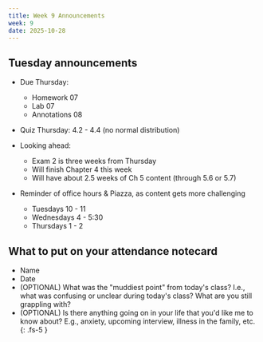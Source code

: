 ```yaml
---
title: Week 9 Announcements
week: 9
date: 2025-10-28
---
```


## Tuesday announcements

+ Due Thursday:
  + Homework 07
  + Lab 07
  + Annotations 08
  
+ Quiz Thursday: 4.2 - 4.4 (no normal distribution)

+ Looking ahead:
  + Exam 2 is three weeks from Thursday
  + Will finish Chapter 4 this week
  + Will have about 2.5 weeks of Ch 5 content (through 5.6 or 5.7)
  
+ Reminder of office hours & Piazza, as content gets more challenging
  + Tuesdays 10 - 11
  + Wednesdays 4 - 5:30
  + Thursdays 1 - 2

## What to put on your attendance notecard

-   Name
-   Date
-   (OPTIONAL) What was the "muddiest point" from today's class? I.e., what was confusing or unclear during today's class? What are you still grappling with?
-   (OPTIONAL) Is there anything going on in your life that you'd like me to know about? E.g., anxiety, upcoming interview, illness in the family, etc. {: .fs-5 }
